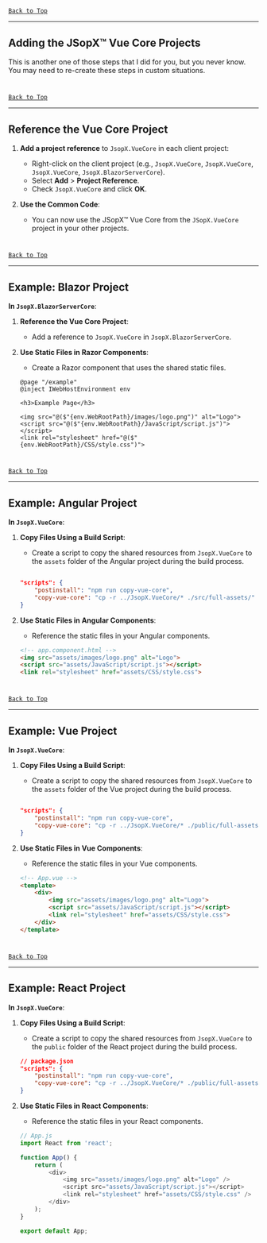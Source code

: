 ﻿
##
[`Back to Top`](#table-of-contents)

---

## Adding the JSopX™ Vue Core Projects

This is another one of those steps that I did for you, but you never know. You may need to re-create these steps in custom situations.


#
[`Back to Top`](#table-of-contents)

---

## Reference the Vue Core Project

1. **Add a project reference** to `JsopX.VueCore` in each client project:
    - Right-click on the client project (e.g., `JsopX.VueCore`, `JsopX.VueCore`, `JsopX.VueCore`, `JsopX.BlazorServerCore`).
    - Select **Add** > **Project Reference**.
    - Check `JsopX.VueCore` and click **OK**.

2. **Use the Common Code**:
   - You can now use the JSopX™ Vue Core from the `JSopX.VueCore` project in your other projects.

#
[`Back to Top`](#table-of-contents)

---

## Example: Blazor Project

**In `JsopX.BlazorServerCore`**:

1. **Reference the Vue Core Project**:
    - Add a reference to `JsopX.VueCore` in `JsopX.BlazorServerCore`.

2. **Use Static Files in Razor Components**:
    - Create a Razor component that uses the shared static files.

    ```razor
    @page "/example"
    @inject IWebHostEnvironment env

    <h3>Example Page</h3>

    <img src="@($"{env.WebRootPath}/images/logo.png")" alt="Logo">
    <script src="@($"{env.WebRootPath}/JavaScript/script.js")"></script>
    <link rel="stylesheet" href="@($"{env.WebRootPath}/CSS/style.css")">
    ```

#
[`Back to Top`](#table-of-contents)

---

## Example: Angular Project

**In `JsopX.VueCore`**:

1. **Copy Files Using a Build Script**:
    - Create a script to copy the shared resources from `JsopX.VueCore` to the `assets` folder of the Angular project during the build process.

    ```json
    
    "scripts": {
        "postinstall": "npm run copy-vue-core",
        "copy-vue-core": "cp -r ../JsopX.VueCore/* ./src/full-assets/"
    }
    ```

2. **Use Static Files in Angular Components**:
    - Reference the static files in your Angular components.

    ```html
    <!-- app.component.html -->
    <img src="assets/images/logo.png" alt="Logo">
    <script src="assets/JavaScript/script.js"></script>
    <link rel="stylesheet" href="assets/CSS/style.css">
    ```

#
[`Back to Top`](#table-of-contents)

---

## Example: Vue Project

**In `JsopX.VueCore`**:

1. **Copy Files Using a Build Script**:
    - Create a script to copy the shared resources from `JsopX.VueCore` to the `assets` folder of the Vue project during the build process.

    ```json
    
    "scripts": {
        "postinstall": "npm run copy-vue-core",
        "copy-vue-core": "cp -r ../JsopX.VueCore/* ./public/full-assets/"
    }
    ```

2. **Use Static Files in Vue Components**:
    - Reference the static files in your Vue components.

    ```html
    <!-- App.vue -->
    <template>
        <div>
            <img src="assets/images/logo.png" alt="Logo">
            <script src="assets/JavaScript/script.js"></script>
            <link rel="stylesheet" href="assets/CSS/style.css">
        </div>
    </template>
    ```

#
[`Back to Top`](#table-of-contents)

---

## Example: React Project

**In `JsopX.VueCore`**:

1. **Copy Files Using a Build Script**:
    - Create a script to copy the shared resources from `JsopX.VueCore` to the `public` folder of the React project during the build process.

    ```json
    // package.json
    "scripts": {
        "postinstall": "npm run copy-vue-core",
        "copy-vue-core": "cp -r ../JsopX.VueCore/* ./public/full-assets/"
    }
    ```

2. **Use Static Files in React Components**:
    - Reference the static files in your React components.

    ```javascript
    // App.js
    import React from 'react';

    function App() {
        return (
            <div>
                <img src="assets/images/logo.png" alt="Logo" />
                <script src="assets/JavaScript/script.js"></script>
                <link rel="stylesheet" href="assets/CSS/style.css" />
            </div>
        );
    }

    export default App;
    ```

